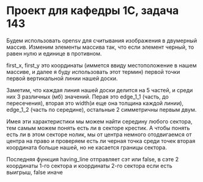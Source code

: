 # Проект для кафедры 1С, задача 143

Будем использовать opensv для считывания изображения в двумерный массив.
Изменим элементы массива так, что если элемент черный, то равен нулю и единице в противном.

first_x, first_y это координаты (иммется ввиду местоположение в нашем массиве, и далее я буду использовать этот термин) первой точки первой вертикальной линии нашей доски.

Заметим, что каждая линия нашей доски делится на 5 частей, и среди них 3 различных (мб) значений.
Перая это edge_1_1 (часть, до пересечения), вторая это width(и еще она толщина каждой линии), 
edge_1_2 (часть по середине), остальные 2 симметричны первым двум.

Имея эти характеристики мы можем найти середину любого сектора, тем самым можем понять есть ли в секторе крестик. А чтобы понять есть ли в этом секторе нолик, мы от центра немного отодвигаемся от центра на право и проверяем есть ли черная точка среди точек вторая координата больше нашей, но не касается границы сектора.

Последняя функция having_line отправляет сэт или false, в сэте 2 координаты 1-го сектора и координаты 2-го сектора если есть выигрыш, false иначе


